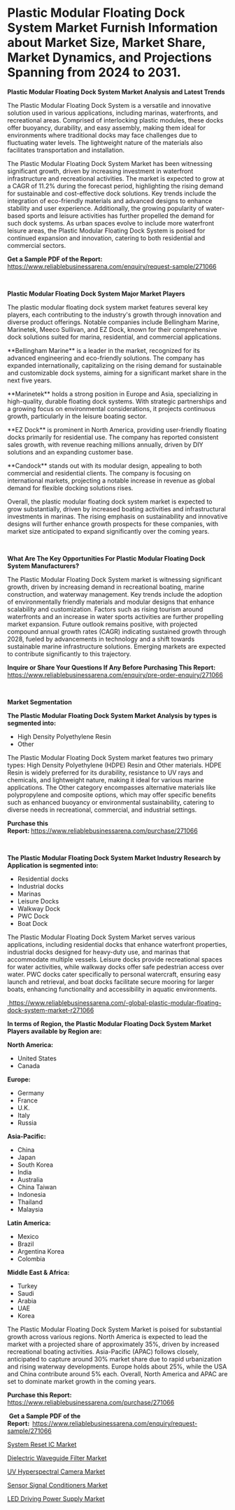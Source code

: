 <p><h1>Plastic Modular Floating Dock System Market Furnish Information about Market Size, Market Share, Market Dynamics, and Projections Spanning from 2024 to 2031.</h1></p><p><strong>Plastic Modular Floating Dock System Market Analysis and Latest Trends</strong></p>
<p><p>The Plastic Modular Floating Dock System is a versatile and innovative solution used in various applications, including marinas, waterfronts, and recreational areas. Comprised of interlocking plastic modules, these docks offer buoyancy, durability, and easy assembly, making them ideal for environments where traditional docks may face challenges due to fluctuating water levels. The lightweight nature of the materials also facilitates transportation and installation.</p><p>The Plastic Modular Floating Dock System Market has been witnessing significant growth, driven by increasing investment in waterfront infrastructure and recreational activities. The market is expected to grow at a CAGR of 11.2% during the forecast period, highlighting the rising demand for sustainable and cost-effective dock solutions. Key trends include the integration of eco-friendly materials and advanced designs to enhance stability and user experience. Additionally, the growing popularity of water-based sports and leisure activities has further propelled the demand for such dock systems. As urban spaces evolve to include more waterfront leisure areas, the Plastic Modular Floating Dock System is poised for continued expansion and innovation, catering to both residential and commercial sectors.</p></p>
<p><strong>Get a Sample PDF of the Report:&nbsp;</strong> <a href="https://www.reliablebusinessarena.com/enquiry/request-sample/271066?utm_campaign=1816&utm_medium=2&utm_source=Github&utm_content=ia&utm_term=30102024&utm_id=plastic-modular-floating-dock-system">https://www.reliablebusinessarena.com/enquiry/request-sample/271066</a></p>
<p>&nbsp;</p>
<p><strong>Plastic Modular Floating Dock System Major Market Players</strong></p>
<p><p>The plastic modular floating dock system market features several key players, each contributing to the industry's growth through innovation and diverse product offerings. Notable companies include Bellingham Marine, Marinetek, Meeco Sullivan, and EZ Dock, known for their comprehensive dock solutions suited for marina, residential, and commercial applications.</p><p>**Bellingham Marine** is a leader in the market, recognized for its advanced engineering and eco-friendly solutions. The company has expanded internationally, capitalizing on the rising demand for sustainable and customizable dock systems, aiming for a significant market share in the next five years.</p><p>**Marinetek** holds a strong position in Europe and Asia, specializing in high-quality, durable floating dock systems. With strategic partnerships and a growing focus on environmental considerations, it projects continuous growth, particularly in the leisure boating sector.</p><p>**EZ Dock** is prominent in North America, providing user-friendly floating docks primarily for residential use. The company has reported consistent sales growth, with revenue reaching millions annually, driven by DIY solutions and an expanding customer base.</p><p>**Candock** stands out with its modular design, appealing to both commercial and residential clients. The company is focusing on international markets, projecting a notable increase in revenue as global demand for flexible docking solutions rises.</p><p>Overall, the plastic modular floating dock system market is expected to grow substantially, driven by increased boating activities and infrastructural investments in marinas. The rising emphasis on sustainability and innovative designs will further enhance growth prospects for these companies, with market size anticipated to expand significantly over the coming years.</p></p>
<p>&nbsp;</p>
<p><strong>What Are The Key Opportunities For Plastic Modular Floating Dock System Manufacturers?</strong></p>
<p><p>The Plastic Modular Floating Dock System market is witnessing significant growth, driven by increasing demand in recreational boating, marine construction, and waterway management. Key trends include the adoption of environmentally friendly materials and modular designs that enhance scalability and customization. Factors such as rising tourism around waterfronts and an increase in water sports activities are further propelling market expansion. Future outlook remains positive, with projected compound annual growth rates (CAGR) indicating sustained growth through 2028, fueled by advancements in technology and a shift towards sustainable marine infrastructure solutions. Emerging markets are expected to contribute significantly to this trajectory.</p></p>
<p><strong>Inquire or Share Your Questions If Any Before Purchasing This Report:</strong> <a href="https://www.reliablebusinessarena.com/enquiry/pre-order-enquiry/271066?utm_campaign=1816&utm_medium=2&utm_source=Github&utm_content=ia&utm_term=30102024&utm_id=plastic-modular-floating-dock-system">https://www.reliablebusinessarena.com/enquiry/pre-order-enquiry/271066</a></p>
<p>&nbsp;</p>
<p><strong>Market Segmentation</strong></p>
<p><strong>The Plastic Modular Floating Dock System Market Analysis by types is segmented into:</strong></p>
<p><ul><li>High Density Polyethylene Resin</li><li>Other</li></ul></p>
<p><p>The Plastic Modular Floating Dock System market features two primary types: High Density Polyethylene (HDPE) Resin and Other materials. HDPE Resin is widely preferred for its durability, resistance to UV rays and chemicals, and lightweight nature, making it ideal for various marine applications. The Other category encompasses alternative materials like polypropylene and composite options, which may offer specific benefits such as enhanced buoyancy or environmental sustainability, catering to diverse needs in recreational, commercial, and industrial settings.</p></p>
<p><strong>Purchase this Report:&nbsp;</strong><a href="https://www.reliablebusinessarena.com/purchase/271066?utm_campaign=1816&utm_medium=2&utm_source=Github&utm_content=ia&utm_term=30102024&utm_id=plastic-modular-floating-dock-system">https://www.reliablebusinessarena.com/purchase/271066</a></p>
<p>&nbsp;</p>
<p><strong>The Plastic Modular Floating Dock System Market Industry Research by Application is segmented into:</strong></p>
<p><ul><li>Residential docks</li><li>Industrial docks</li><li>Marinas</li><li>Leisure Docks</li><li>Walkway Dock</li><li>PWC Dock</li><li>Boat Dock</li></ul></p>
<p><p>The Plastic Modular Floating Dock System Market serves various applications, including residential docks that enhance waterfront properties, industrial docks designed for heavy-duty use, and marinas that accommodate multiple vessels. Leisure docks provide recreational spaces for water activities, while walkway docks offer safe pedestrian access over water. PWC docks cater specifically to personal watercraft, ensuring easy launch and retrieval, and boat docks facilitate secure mooring for larger boats, enhancing functionality and accessibility in aquatic environments.</p></p>
<p><a href="https://www.reliablebusinessarena.com/-global-plastic-modular-floating-dock-system-market-r271066?utm_campaign=1816&utm_medium=2&utm_source=Github&utm_content=ia&utm_term=30102024&utm_id=plastic-modular-floating-dock-system">&nbsp;https://www.reliablebusinessarena.com/-global-plastic-modular-floating-dock-system-market-r271066</a></p>
<p><strong>In terms of Region, the Plastic Modular Floating Dock System Market Players available by Region are:</strong></p>
<p>
    <p> <strong> North America: </strong>
        <ul>
            <li>United States</li>
            <li>Canada</li>
        </ul>
        </p> 
    <p> <strong> Europe: </strong>
        <ul>
            <li>Germany</li>
            <li>France</li>
            <li>U.K.</li>
            <li>Italy</li>
            <li>Russia</li>
        </ul>
        </p> 
    <p> <strong> Asia-Pacific: </strong>
        <ul>
            <li>China</li>
            <li>Japan</li>
            <li>South Korea</li>
            <li>India</li>
            <li>Australia</li>
            <li>China Taiwan</li>
            <li>Indonesia</li>
            <li>Thailand</li>
            <li>Malaysia</li>
        </ul>
        </p> 
    <p> <strong> Latin America: </strong>
        <ul>
            <li>Mexico</li>
            <li>Brazil</li>
            <li>Argentina Korea</li>
            <li>Colombia</li>
        </ul>
        </p> 
    <p> <strong> Middle East & Africa: </strong>
        <ul>
            <li>Turkey</li>
            <li>Saudi</li>
            <li>Arabia</li>
            <li>UAE</li>
            <li>Korea</li>
        </ul>
    </p>
    </p>
<p><p>The Plastic Modular Floating Dock System Market is poised for substantial growth across various regions. North America is expected to lead the market with a projected share of approximately 35%, driven by increased recreational boating activities. Asia-Pacific (APAC) follows closely, anticipated to capture around 30% market share due to rapid urbanization and rising waterway developments. Europe holds about 25%, while the USA and China contribute around 5% each. Overall, North America and APAC are set to dominate market growth in the coming years.</p></p>
<p><strong>Purchase this Report: </strong><a href="https://www.reliablebusinessarena.com/purchase/271066?utm_campaign=1816&utm_medium=2&utm_source=Github&utm_content=ia&utm_term=30102024&utm_id=plastic-modular-floating-dock-system">https://www.reliablebusinessarena.com/purchase/271066</a></p>
<p>&nbsp;<strong>Get a Sample PDF of the Report:&nbsp;&nbsp;</strong><a href="https://www.reliablebusinessarena.com/enquiry/request-sample/271066?utm_campaign=1816&utm_medium=2&utm_source=Github&utm_content=ia&utm_term=30102024&utm_id=plastic-modular-floating-dock-system">https://www.reliablebusinessarena.com/enquiry/request-sample/271066</a></p>
<p><strong></strong></p>
<p><p><a href="https://www.linkedin.com/pulse/system-reset-ic-market-evolution-future-outlook-forecasting-pi3ee?utm_campaign=1816&utm_medium=2&utm_source=Github&utm_content=ia&utm_term=30102024&utm_id=plastic-modular-floating-dock-system">System Reset IC Market</a></p><p><a href="https://www.linkedin.com/pulse/global-dielectric-waveguide-filter-nexus-sector-confluences-89wwe?utm_campaign=1816&utm_medium=2&utm_source=Github&utm_content=ia&utm_term=30102024&utm_id=plastic-modular-floating-dock-system">Dielectric Waveguide Filter Market</a></p><p><a href="https://www.linkedin.com/pulse/uv-hyperspectral-camera-industry-sector-market-dynamics-p4tpe?utm_campaign=1816&utm_medium=2&utm_source=Github&utm_content=ia&utm_term=30102024&utm_id=plastic-modular-floating-dock-system">UV Hyperspectral Camera Market</a></p><p><a href="https://www.linkedin.com/pulse/opportunities-challenges-sensor-signal-conditioners-market-j1eqe?utm_campaign=1816&utm_medium=2&utm_source=Github&utm_content=ia&utm_term=30102024&utm_id=plastic-modular-floating-dock-system">Sensor Signal Conditioners Market</a></p><p><a href="https://www.linkedin.com/pulse/led-driving-power-supply-market-trends-insights-type-application-7nwne?utm_campaign=1816&utm_medium=2&utm_source=Github&utm_content=ia&utm_term=30102024&utm_id=plastic-modular-floating-dock-system">LED Driving Power Supply Market</a></p></p>